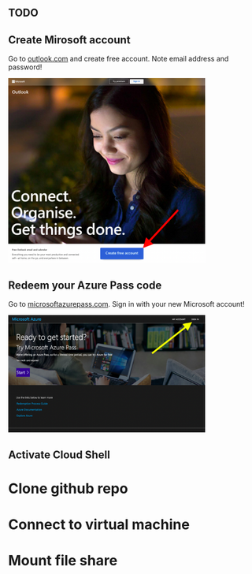 ## TODO

## Create Mirosoft account

Go to [outlook.com](https://outlook.com) and create free account. Note email address and password!

<img src="img/Create-Microsoft-Account.png" alt="Create Microsoft Account" width="400"/>


## Redeem your Azure Pass code

Go to [microsoftazurepass.com](https://www.microsoftazurepass.com). Sign in with your new Microsoft account!

<img src="img/Redeem-Azure-Pass.png" alt="Create Microsoft Account" width="400"/>

## Activate Cloud Shell

# Clone github repo

# Connect to virtual machine

# Mount file share